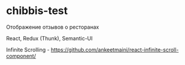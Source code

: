 # chibbis-test

Отображение отзывов о ресторанах

React, Redux (Thunk), Semantic-UI

Infinite Scrolling - https://github.com/ankeetmaini/react-infinite-scroll-component/
